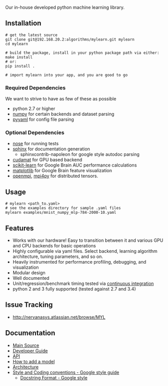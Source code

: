 Our in-house developed python machine learning library.

## Installation ##

    # get the latest source
    git clone git@192.168.20.2:algorithms/mylearn.git mylearn
    cd mylearn
    
    # build the package, install in your python package path via either:
    make install
    # or:
    pip install .
    
    # import mylearn into your app, and you are good to go


### Required Dependencies ###
We want to strive to have as few of these as possible
* python 2.7 or higher
* [numpy](http://www.numpy.org/) for certain backends and dataset parsing
* [pyyaml](http://pyyaml.org/) for config file parsing

### Optional Dependencies ###
* [nose](https://nose.readthedocs.org/en/latest/) for running tests
* [sphinx](http://sphinx-doc.org/) for documentation generation
  * sphinxcontrib-napoleon for google style autodoc parsing
* [cudamat](https://github.com/cudamat/cudamat) for GPU based backend
* [scikit-learn](http://scikit-learn.org) for Google Brain AUC performance
  calculations
* [matplotlib](http://matplotlib.org) for Google Brain feature visualization
* [openmpi](http://www.open-mpi.org), [mpi4py](http://mpi4py.scipy.org) for
  distributed tensors.
  


## Usage ##

    # mylearn <path_to.yaml>
    # see the examples directory for sample .yaml files
    mylearn examples/mnist_numpy_mlp-784-2000-10.yaml


## Features ##
* Works with our hardware!  Easy to transition between it and various GPU and
  CPU backends for basic operations
* Highly configurable via yaml files.  Select backend, learning algorithm
  architecture, tuning parameters, and so on.
* Heavily instrumented for performance profiling, debugging, and visualization
* Modular design
* Well documented
* Unit/regression/benchmark timing tested via [continuous integration](http://192.168.20.2:82)
* python 2 and 3 fully supported (tested against 2.7 and 3.4)


## Issue Tracking ##
* http://nervanasys.atlassian.net/browse/MYL


## Documentation ##
* [Main Source](http://192.168.20.2:5700)
* [Developer Guide](http://192.168.20.2:5700/developing_mylearn.html)
* [API](http://192.168.20.2:5700)
* [How to add a model](https://sites.google.com/a/nervanasys.com/wiki/algorithms/mylearn/how-to-write-a-mylearn-model)
* [Architecture](https://sites.google.com/a/nervanasys.com/wiki/algorithms/mylearn/architecture)
* [Style and Coding conventions - Google style guide](http://google-styleguide.googlecode.com/svn/trunk/pyguide.html)
   * [Docstring Format - Google style](http://sphinx-doc.org/latest/ext/example_google.html#example-google)
